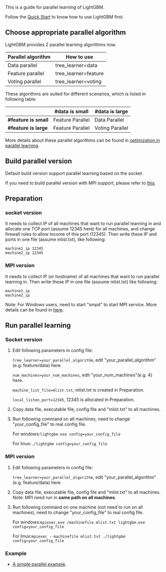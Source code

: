 This is a guide for parallel learning of LightGBM.

Follow the [Quick Start](https://github.com/Microsoft/LightGBM/wiki/Quick-Start) to know how to use LightGBM first.

## Choose appropriate parallel algorithm

LightGBM provides 2 parallel learning algorithms now. 

|Parallel algorithm| How to use |
|----------------|---------------------|
|Data parallel   | tree_learner=data   |
|Feature parallel| tree_learner=feature|
|Voting parallel| tree_learner=voting|

These algorithms are suited for different scenarios, which is listed in following table:

|                     | #data is small| #data is large| 
|---------------------|------------------|-----------------|
|**#feature is small**| Feature Parallel | Data Parallel   |
|**#feature is large**| Feature Parallel | Voting Parallel |


More details about these parallel algorithms can be found in [optimization in parallel learning](https://github.com/Microsoft/LightGBM/wiki/Features#optimization-in-parallel-learning).

## Build parallel version
Default build version support parallel learning based on the socket.

If you need to build parallel version with MPI support, please refer to [this](https://github.com/Microsoft/LightGBM/wiki/Installation-Guide#build-mpi-version).

## Preparation

### socket version

It needs to collect IP of all machines that want to run parallel learning in and allocate one TCP port (assume 12345 here) for all machines, and change firewall rules to allow income of this port (12345). Then write these IP and ports in one file (assume mlist.txt), like following:

```
machine1_ip 12345
machine2_ip 12345
```

### MPI version

It needs to collect IP (or hostname) of all machines that want to run parallel learning in. Then write these IP in one file (assume mlist.txt) like following:

```
machine1_ip
machine2_ip
```

Note: For Windows users, need to start "smpd" to start MPI service. More details can be found in [here](https://blogs.technet.microsoft.com/windowshpc/2015/02/02/how-to-compile-and-run-a-simple-ms-mpi-program/).

## Run parallel learning

### Socket version

1. Edit following parameters in config file:

    ```tree_learner=your_parallel_algorithm```, edit "your_parallel_algorithm"(e.g. feature/data) here.

    ```num_machines=your_num_machines```, edit "your_num_machines"(e.g. 4) here.

    ```machine_list_file=mlist.txt```,  mlist.txt is created in Preparation.
    
    ```local_listen_port=12345```,  12345 is allocated in Preparation.

    
2. Copy data file, executable file, config file and "mlist.txt" to all machines.
3. Run following command on all machines, need to change "your_config_file" to real config file.

   For windows:```lightgbm.exe config=your_config_file```
  
   For linux:```./lightgbm config=your_config_file```

### MPI version

1. Edit following parameters in config file:

    ```tree_learner=your_parallel_algorithm```, edit "your_parallel_algorithm"(e.g. feature/data) here.
    
2. Copy data file, executable file, config file and "mlist.txt" to all machines. Note: MPI need run in **same path on all machines**.
3. Run following command on one machine (not need to run on all machines), need to change "your_config_file" to real config file.

   For windows:```mpiexec.exe /machinefile mlist.txt lightgbm.exe config=your_config_file```
  
   For linux:```mpiexec --machinefile mlist.txt ./lightgbm config=your_config_file```

### Example

* [A simple parallel example](https://github.com/Microsoft/lightgbm/tree/master/examples/parallel_learning).


